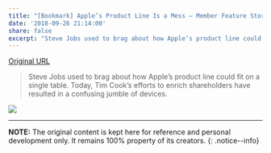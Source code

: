 ```yaml
---
title: "[Bookmark] Apple’s Product Line Is a Mess – Member Feature Stories – Medium"
date: '2018-09-26 21:14:00'
share: false
excerpt: "Steve Jobs used to brag about how Apple’s product line could fit on a single table. Today, Tim Cook’s efforts to enrich shareholders have resulted in a confusing jumble of devices."
---
```


[Original URL](https://medium.com/s/story/apples-product-line-is-a-mess-5a9a5730cafa)

> Steve Jobs used to brag about how Apple’s product line could fit on a single table. Today, Tim Cook’s efforts to enrich shareholders have resulted in a confusing jumble of devices.

![](https://cdn-images-1.medium.com/focal/1200/632/48/36/1*dbY5sPEXYD_QQ8EhSEvrWA.jpeg)

--- 

**NOTE:** The original content is kept here for reference and personal development only. It remains 100% property of its creators.
{: .notice--info}